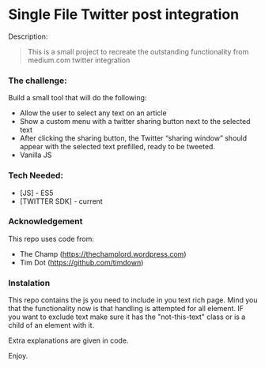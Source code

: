# Single File Twitter post integration
Description:
> This is a small project to recreate
> the outstanding functionality from
> medium.com twitter integration

### The challenge:

Build a small tool that will do the following:
* Allow the user to select any text on an article
* Show a custom menu with a twitter sharing button next to the selected text
* After clicking the sharing button, the Twitter “sharing window” should appear with the selected text prefilled, ready to be tweeted.
* Vanilla JS

### Tech Needed:

* [JS] - ES5
* [TWITTER SDK] - current

### Acknowledgement

This repo uses code from:

* The Champ (https://thechamplord.wordpress.com)
* Tim Dot (https://github.com/timdown)

### Instalation

This repo contains the js you need to include in you text rich page. Mind you that the functionality now is that handling is attempted for all element. IF you want to exclude text make sure it has the "not-this-text" class or is a child of an element with it.

Extra explanations are given in code.

Enjoy.

